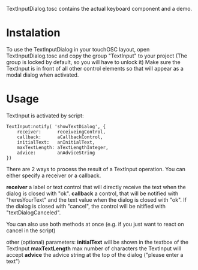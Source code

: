 TextInputDialog.tosc contains the actual keyboard component and a demo.

# Instalation
To use the TextInputDialog in your touchOSC layout, open TextInputDialog.tosc and copy the group "TextInput" to your project (The group is locked by default, so you will have to unlock it)
Make sure the TextInput is in front of all other control elements so that will appear as a modal dialog when activated. 

# Usage
TextInput is activated by script:
```
TextInput:notify( 'showTextDialog', {
    receiver:      receiveingControl,
    callback:      aCallbackControl,
    initialText:   anInitialText,
    maxTextLength: aTextLengthInteger,
    advice:        anAdviceString
})
```
There are 2 ways to process the result of a TextInput operation. You can either specify a receiver or a callback.

**receiver** a label or text control that will directly receive the text when the dialog is closed with "ok". 
**callback** a control, that will be notified with "heresYourText" and the text value when the dialog is closed with "ok". If the dialog is closed with "cancel", the control will be nitified with "textDialogCanceled".

You can also use both methods at once (e.g. if you just want to react on cancel in the script)

other (optional) parameters:
**initialText** will be shown in the textbox of the TextInput
**maxTextLength** max number of characters the TextInput will accept
**advice** the advice string at the top of the dialog ("please enter a text")
